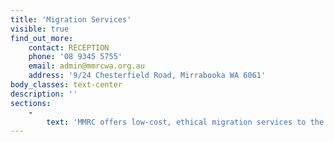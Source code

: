 ```yaml
---
title: 'Migration Services'
visible: true
find_out_more:
    contact: RECEPTION
    phone: '08 9345 5755'
    email: admin@mmrcwa.org.au
    address: '9/24 Chesterfield Road, Mirrabooka WA 6061'
body_classes: text-center
description: ''
sections:
    -
        text: 'MMRC offers low-cost, ethical migration services to the public with a registered Migration Agent'
---
```


